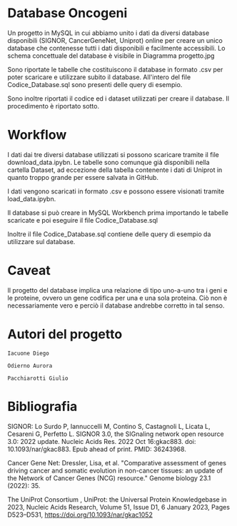 # Database Oncogeni
Un progetto in MySQL in cui abbiamo unito i dati da diversi database disponibili (SIGNOR, CancerGeneNet, Uniprot) online per creare un unico database che contenesse tutti i dati disponibili e facilmente accessibili.
Lo schema concettuale del database è visibile in Diagramma progetto.jpg

Sono riportate le tabelle che costituiscono il database in formato .csv per poter scaricare e utilizzare subito il database. All'intero del file Codice_Database.sql sono presenti delle query di esempio.

Sono inoltre riportati il codice ed i dataset utilizzati per creare il database. Il procedimento è riportato sotto.

# Workflow
I dati dai tre diversi database utilizzati si possono scaricare tramite il file download_data.ipybn. Le tabelle sono comunque già disponibili nella cartella Dataset, ad eccezione della tabella contenente i dati di Uniprot in quanto troppo grande per essere salvata in GitHub.

I dati vengono scaricati in formato .csv e possono essere visionati tramite load_data.ipybn. 

Il database si può creare in MySQL Workbench prima importando le tabelle scaricate e poi eseguire il file Codice_Database.sql

Inoltre il file Codice_Database.sql contiene delle query di esempio da utilizzare sul database. 


# Caveat
  Il progetto del database implica una relazione di tipo uno-a-uno tra i geni e le proteine, ovvero un gene codifica per una e una sola proteina. Ciò non è necessariamente vero e perciò il database andrebbe corretto in tal senso.


# Autori del progetto

    Iacuone Diego
    
    Odierno Aurora
    
    Pacchiarotti Giulio

# Bibliografia

SIGNOR:  Lo Surdo P, Iannuccelli M, Contino S, Castagnoli L, Licata L, Cesareni G, Perfetto L. SIGNOR 3.0, the SIGnaling network open resource 3.0: 2022 update. Nucleic Acids Res. 2022 Oct 16:gkac883. doi: 10.1093/nar/gkac883. Epub ahead of print. PMID: 36243968.


Cancer Gene Net:  Dressler, Lisa, et al. "Comparative assessment of genes driving cancer and somatic evolution in non-cancer tissues: an update of the Network of Cancer Genes (NCG) resource." Genome biology 23.1 (2022): 35.


The UniProt Consortium , UniProt: the Universal Protein Knowledgebase in 2023, Nucleic Acids Research, Volume 51, Issue D1, 6 January 2023, Pages D523–D531, https://doi.org/10.1093/nar/gkac1052 
